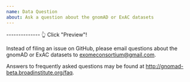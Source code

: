 ```yaml
---
name: Data Question
about: Ask a question about the gnomAD or ExAC datasets
---
```


-------------- 👆 Click "Preview"!

Instead of filing an issue on GitHub, please email questions about the
gnomAD or ExAC datasets to [exomeconsortium@gmail.com](mailto:exomeconsortium@gmail.com).

Answers to frequently asked questions may be found at http://gnomad-beta.broadinstitute.org/faq.
